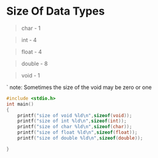 # Size Of Data Types


> char - 1

> int - 4

> float - 4

> double - 8

> void - 1

` note: Sometimes the size of the void may be zero or one 
 


```c
#include <stdio.h>
int main()
{
    printf("size of void %ld\n",sizeof(void));
    printf("size of int %ld\n",sizeof(int));
    printf("size of char %ld\n",sizeof(char));
    printf("size of float %ld\n",sizeof(float));
    printf("size of double %ld\n",sizeof(double));

}
```

